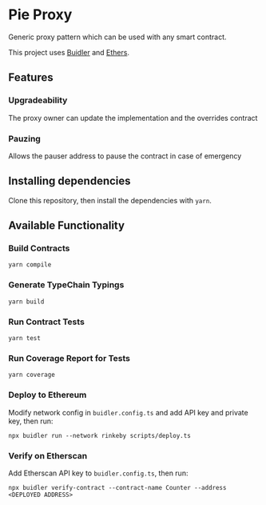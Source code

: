 # Pie Proxy

Generic proxy pattern which can be used with any smart contract.

This project uses [Buidler](https://buidler.dev) and [Ethers](https://docs.ethers.io/ethers.js/html/index.html).

## Features 

### Upgradeability

The proxy owner can update the implementation and the overrides contract

### Pauzing

Allows the pauser address to pause the contract in case of emergency

## Installing dependencies

Clone this repository, then install the dependencies with `yarn`.

## Available Functionality

### Build Contracts

`yarn compile`

### Generate TypeChain Typings

`yarn build`

### Run Contract Tests

`yarn test`

### Run Coverage Report for Tests

`yarn coverage`


### Deploy to Ethereum

Modify network config in `buidler.config.ts` and add API key and private key, then run:

`npx buidler run --network rinkeby scripts/deploy.ts`

### Verify on Etherscan

Add Etherscan API key to `buidler.config.ts`, then run:

`npx buidler verify-contract --contract-name Counter --address <DEPLOYED ADDRESS>`
